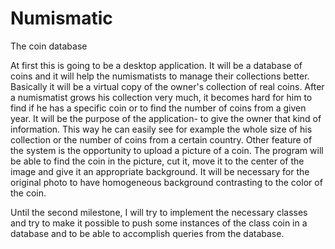 Numismatic
==========

The coin database

  At first this is going to be a desktop application. It will be a database of coins and it will help the numismatists to manage their collections better. Basically it will be a virtual copy of the owner's collection of real coins. 
  After a numismatist grows his collection very much, it becomes hard for him to find if he has a specific coin or to find the number of coins from a given year. It will be the purpose of the application- to give the owner that kind of information. This way he can easily see for example the whole size of his collection or the number of coins from a certain country.
  Other feature of the system is the opportunity to upload a picture of a coin. The program will be able to find the coin in the picture, cut it, move it to the center of the image and give it an appropriate background. It will be necessary for the original photo to have homogeneous background contrasting to the color of the coin.

Until the second milestone, I will try to implement the necessary classes and try to make it possible to push some instances of the class coin in a database and to be able to accomplish queries from the database.
